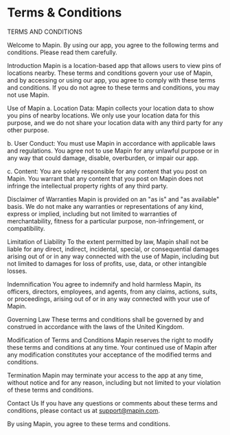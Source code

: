 # Terms & Conditions

TERMS AND CONDITIONS

Welcome to Mapin. By using our app, you agree to the following terms and conditions. Please read them carefully.

Introduction
Mapin is a location-based app that allows users to view pins of locations nearby. These terms and conditions govern your use of Mapin, and by accessing or using our app, you agree to comply with these terms and conditions. If you do not agree to these terms and conditions, you may not use Mapin.

Use of Mapin
a. Location Data: Mapin collects your location data to show you pins of nearby locations. We only use your location data for this purpose, and we do not share your location data with any third party for any other purpose.

b. User Conduct: You must use Mapin in accordance with applicable laws and regulations. You agree not to use Mapin for any unlawful purpose or in any way that could damage, disable, overburden, or impair our app.

c. Content: You are solely responsible for any content that you post on Mapin. You warrant that any content that you post on Mapin does not infringe the intellectual property rights of any third party.

Disclaimer of Warranties
Mapin is provided on an "as is" and "as available" basis. We do not make any warranties or representations of any kind, express or implied, including but not limited to warranties of merchantability, fitness for a particular purpose, non-infringement, or compatibility.

Limitation of Liability
To the extent permitted by law, Mapin shall not be liable for any direct, indirect, incidental, special, or consequential damages arising out of or in any way connected with the use of Mapin, including but not limited to damages for loss of profits, use, data, or other intangible losses.

Indemnification
You agree to indemnify and hold harmless Mapin, its officers, directors, employees, and agents, from any claims, actions, suits, or proceedings, arising out of or in any way connected with your use of Mapin.

Governing Law
These terms and conditions shall be governed by and construed in accordance with the laws of the United Kingdom.

Modification of Terms and Conditions
Mapin reserves the right to modify these terms and conditions at any time. Your continued use of Mapin after any modification constitutes your acceptance of the modified terms and conditions.

Termination
Mapin may terminate your access to the app at any time, without notice and for any reason, including but not limited to your violation of these terms and conditions.

Contact Us
If you have any questions or comments about these terms and conditions, please contact us at support@mapin.com.

By using Mapin, you agree to these terms and conditions.
